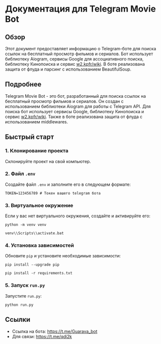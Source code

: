 # Документация для Telegram Movie Bot

## Обзор

Этот документ предоставляет информацию о Telegram-боте для поиска ссылок на бесплатный просмотр фильмов и сериалов. Бот использует библиотеку Aiogram, сервисы Google для ассоциативного поиска, библиотеку Кинопоиска и сервис [w2.kpfr/wiki](https://w2.kpfr.wiki/). В боте реализована защита от флуда и парсинг с использованием BeautifulSoup.

## Подробнее

Telegram Movie Bot - это бот, разработанный для поиска ссылок на бесплатный просмотр фильмов и сериалов. Он создан с использованием библиотеки Aiogram для работы с Telegram API. Для поиска бот использует сервисы Google, библиотеку Кинопоиска и сервис [w2.kpfr/wiki](https://w2.kpfr.wiki/). Также в боте реализована защита от флуда с использованием middlewares.

## Быстрый старт

### 1. Клонирование проекта

Склонируйте проект на свой компьютер.

### 2. Файл `.env`

Создайте файл `.env` и заполните его в следующем формате:

```
TOKEN=123456789 # Токен вашего telegram бота
```

### 3. Виртуальное окружение

Если у вас нет виртуального окружения, создайте и активируйте его:

```shell
python -m venv venv
```

```shell
venv\\Scripts\\activate.bat
```

### 4. Установка зависимостей

Обновите `pip` и установите необходимые зависимости:

```shell
pip install --upgrade pip
```

```shell
pip install -r requirements.txt
```

### 5. Запуск `run.py`

Запустите `run.py`:

```shell
python run.py
```

## Ссылки

- Ссылка на бота: https://t.me/Guarava_bot
- Для связи: https://t.me/qdi2k